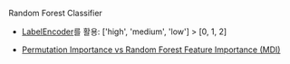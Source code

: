 Random Forest Classifier

- [LabelEncoder](https://scikit-learn.org/stable/modules/generated/sklearn.preprocessing.LabelEncoder.html)를 활용: ['high', 'medium', 'low'] > [0, 1, 2]

- [Permutation Importance vs Random Forest Feature Importance (MDI)](https://scikit-learn.org/stable/auto_examples/inspection/plot_permutation_importance.html)
